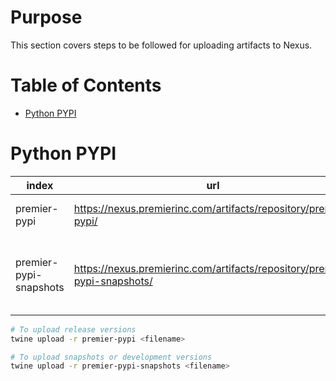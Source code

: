 # Purpose
This section covers steps to be followed for uploading artifacts to Nexus. 

# Table of Contents
- [Python PYPI](#python-pypi)

# Python PYPI
| index | url | description | 
| -- | -- | -- |
| premier-pypi | https://nexus.premierinc.com/artifacts/repository/premier-pypi/ | Can be pushed only once |
| premier-pypi-snapshots | https://nexus.premierinc.com/artifacts/repository/premier-pypi-snapshots/ | Can be pushed multiple times and overwrite packages |

```bash
# To upload release versions
twine upload -r premier-pypi <filename>

# To upload snapshots or development versions
twine upload -r premier-pypi-snapshots <filename>
```
